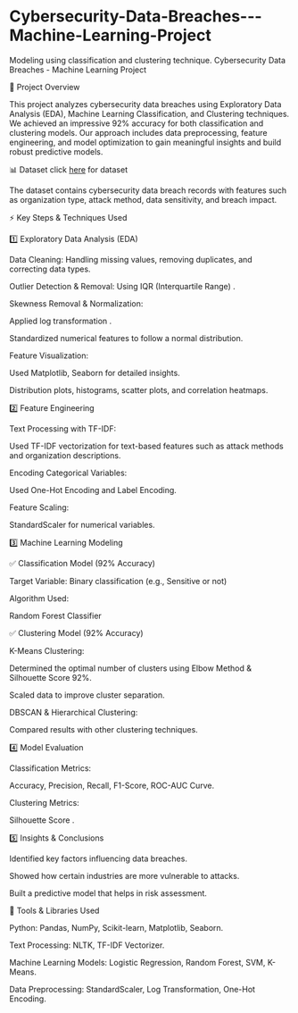 # Cybersecurity-Data-Breaches---Machine-Learning-Project
Modeling  using classification and clustering technique.
Cybersecurity Data Breaches - Machine Learning Project

📌 Project Overview

This project analyzes cybersecurity data breaches using Exploratory Data Analysis (EDA), Machine Learning Classification, and Clustering techniques. We achieved an impressive 92% accuracy for both classification and clustering models. Our approach includes data preprocessing, feature engineering, and model optimization to gain meaningful insights and build robust predictive models.

📊 Dataset
click [here](https://www.kaggle.com/datasets/gojoyuno/cyber-breach-analysis-dataset) for dataset

The dataset contains cybersecurity data breach records with features such as organization type, attack method, data sensitivity, and breach impact.

⚡ Key Steps & Techniques Used

1️⃣ Exploratory Data Analysis (EDA)

Data Cleaning: Handling missing values, removing duplicates, and correcting data types.

Outlier Detection & Removal: Using IQR (Interquartile Range) .

Skewness Removal & Normalization:

Applied log transformation .

Standardized numerical features to follow a normal distribution.

Feature Visualization:

Used Matplotlib, Seaborn for detailed insights.

Distribution plots, histograms, scatter plots, and correlation heatmaps.

2️⃣ Feature Engineering

Text Processing with TF-IDF:

Used TF-IDF vectorization for text-based features such as attack methods and organization descriptions.

Encoding Categorical Variables:

Used One-Hot Encoding and Label Encoding.

Feature Scaling:

StandardScaler for numerical variables.

3️⃣ Machine Learning Modeling

✅ Classification Model (92% Accuracy)

Target Variable: Binary classification (e.g., Sensitive or not)

Algorithm Used:

Random Forest Classifier


✅ Clustering Model (92% Accuracy)

K-Means Clustering:

Determined the optimal number of clusters using Elbow Method & Silhouette Score 92%.

Scaled data to improve cluster separation.

DBSCAN & Hierarchical Clustering:

Compared results with other clustering techniques.

4️⃣ Model Evaluation

Classification Metrics:

Accuracy, Precision, Recall, F1-Score, ROC-AUC Curve.

Clustering Metrics:

Silhouette Score .

5️⃣ Insights & Conclusions

Identified key factors influencing data breaches.

Showed how certain industries are more vulnerable to attacks.

Built a predictive model that helps in risk assessment.

🚀 Tools & Libraries Used

Python: Pandas, NumPy, Scikit-learn, Matplotlib, Seaborn.

Text Processing: NLTK, TF-IDF Vectorizer.

Machine Learning Models: Logistic Regression, Random Forest, SVM, K-Means.

Data Preprocessing: StandardScaler, Log Transformation, One-Hot Encoding.
